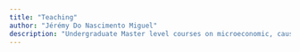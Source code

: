 ```yaml
---
title: "Teaching"
author: "Jérémy Do Nascimento Miguel"
description: "Undergraduate Master level courses on microeconomic, causal inference, machine learning, and Stata usage."
---
```

